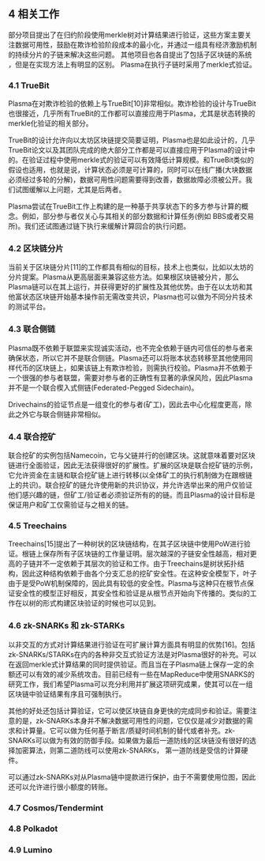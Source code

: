 ## 4 相关工作

部分项目提出了在归约阶段使用merkle树对计算结果进行验证，这些方案主要关注数据可用性，鼓励在欺诈检验阶段成本的最小化，并通过一组具有经济激励机制的持续分片的子链来解决这些问题。
其他项目也各自提出了包括子区块链的系统 ，但是在实现方法上有明显的区别。
Plasma在执行子链时采用了merkle式验证。

### 4.1 TrueBit

Plasma在对欺诈检验的依赖上与TrueBit[10]非常相似。欺诈检验的设计与TrueBit也很接近，几乎所有TrueBit的工作都可以直接应用于Plasma，尤其是状态转换的merkle化验证的相关部分。

TrueBit的设计允许向以太坊区块链提交简要证明，Plasma也是如此设计的，几乎TrueBit论文以及其团队完成的绝大部分工作都是可以直接应用于Plasma的设计中的。在验证过程中使用merkle式的验证可以有效降低计算规模。和TrueBit类似的假设也适用，也就是说，计算状态必须是可计算的，同时可以在线广播(大块数据必须经过多轮的分解)，数据可用性问题需要得到改善，数据故障必须被公开。我们试图缓解以上问题，尤其是后两者。

Plasma尝试在TrueBit工作上构建的是一种基于共享状态下的多方参与计算的概念。例如，部分参与者仅关心与其相关的部分数据和计算任务(例如 BBS或者交易所)。我们还试图通过链下执行来缓解计算回合的执行问题。

### 4.2 区块链分片

当前关于区块链分片[11]的工作都具有相似的目标，技术上也类似，比如以太坊的分片提案。Plasma从更高层面来兼容这些方法。如果根区块链被分片，那么Plasma链可以在其上运行，并获得更好的扩展性及其他优势。由于在以太坊和其他富状态区块链开始基本操作前无需改变共识，Plasma也可以做为不同分片技术的测试平台。

### 4.3 联合侧链

Plasma既不依赖于联盟来实现诚实活动，也不完全依赖于链内可信任的参与者来确保状态，所以它并不是联合侧链。Plasma还可以将账本状态转移至其他使用同样代币的区块链上，如果该链上有欺诈检验，则需执行校验。Plasma并不依赖于一个很强的参与者联盟，需要对参与者的正确性有显著的承保风险，因此Plasma并不是一个联合楔入式侧链(Federated-Pegged Sidechain)。

Drivechains的验证节点是一组变化的参与者(矿工)，因此去中心化程度更高，除此之外它与联合侧链非常相似。

### 4.4 联合挖矿


联合挖矿的实例包括Namecoin，它与父链并行的创建区块。这就意味着要对区块链进行全面验证，因此无法获得很好的扩展性。扩展的区块是联合挖矿链的示例，它允许资金在主链和联合挖矿链上进行转移(以全体矿工的执行机制做为在跟根链上的共识)。联合挖矿的链允许使用新的共识协议，并允许选举出来的用户仅验证他们感兴趣的链，但矿工/验证者必须验证所有的的链。而且Plasma的设计目标是保证用户和矿工仅需验证与之相关的链。

### 4.5 Treechains

Treechains[15]提出了一种树状的区块链结构，在其子区块链中使用PoW进行验证。根链上保存所有子区块链的工作量证明。层次越深的子链安全性越高，相对更高的子链并不一定依赖于其层次的验证和工作。由于Treechains是树状拓扑结构，因此这种结构依赖于由各个分支汇总的挖矿安全性。在这种安全模型下，叶子由于是受PoW机制保障的，因此具有较低的安全性。Plasma与这种只在根节点保证安全性的模型正好相反，其安全性和验证是从根节点开始向下传播的。类似的工作在以树的形式构建区块验证的时候也可以见到。

### 4.6 zk-SNARKs 和 zk-STARKs

以非交互的方式对计算结果进行验证在可扩展计算方面具有明显的优势[16]。包括zk-SNARKs/STARKs在内的各种非交互式验证方法是对Plasma很好的补充。可以在返回merkle式计算结果的同时提供验证。而且当在子Plasma链上保存一定的余额还可以有效的减少系统攻击。目前已经有一些在MapReduce中使用SNARKS的研究工作，我们希望Plasma可以充分利用并扩展这项研究成果，使其可以在一组区块链中验证结果有序且可强制执行。

其他的好处还包括计算验证，它可以使区块链自身更快的完成同步和验证。需要注意的是，zk-SNARKs本身并不解决数据可用性的问题，它仅仅是减少对数据的需求和计算量。它可以做为任何基于断言/质疑时间机制的替代或者补充。zk-SNARKs可以做为有效的防御手段。如果做为最后一道防线的区块链没有很好的选择加密算法，则第二道防线可以使用zk-SNARKs， 第一道防线是受信的计算硬件。

可以通过zk-SNARKs对从Plasma链中提款进行保护，由于不需要使用位图，因此还可以允许进行很小额度的转账。

### 4.7 Cosmos/Tendermint

### 4.8 Polkadot

### 4.9 Lumino